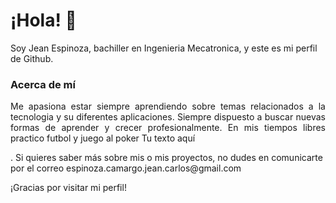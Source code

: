 # ¡Hola! 👋

Soy Jean Espinoza, bachiller en Ingenieria Mecatronica, y este es mi perfil de Github.

### Acerca de mí

<p align="justify">
Me apasiona estar siempre aprendiendo sobre temas relacionados a la tecnologia y su diferentes aplicaciones. Siempre dispuesto a buscar nuevas formas de aprender y crecer profesionalmente. En mis tiempos libres practico futbol y juego al poker Tu texto aquí</p>
. 
Si quieres saber más sobre mis o mis proyectos, no dudes en comunicarte por el correo espinoza.camargo.jean.carlos@gmail.com

¡Gracias por visitar mi perfil!
